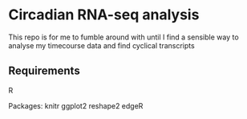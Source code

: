 Circadian RNA-seq analysis
======================

This repo is for me to fumble around with until I find a sensible way to 
analyse my timecourse data and find cyclical transcripts


Requirements
------------
R

Packages: 
knitr
ggplot2
reshape2
edgeR
